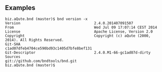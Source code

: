 
## Examples

	biz.aQute.bnd (master)$ bnd version -x
	Version                                  2.4.0.201407091507
	From                                     Wed Jul 09 17:07:14 CEST 2014
	License                                  Apache License, Version 2.0
	Copyright                                Copyright (c) aQute (2000, 2014). All Rights Reserved.
	Git-SHA                                  c1ad07dfeb4704ce590bd93c1405d7bfe8bef131
	Git-Descriptor                           2.4.0.M1-66-gc1ad07d-dirty
	Sources                                  git://github.com/bndtools/bnd.git
	biz.aQute.bnd (master)$ 
   